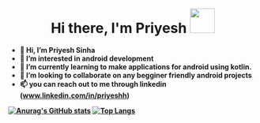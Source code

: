 <p>
  <h1 align="center"><b>Hi there, I'm Priyesh <img src="https://media.giphy.com/media/Q7SKqn3G97xpmfSOvG/giphy.gif" alt="" width="50" height="50"></h1>
</p>
<!---<img src="C:\Users\priyesh sinha\Downloads\giphy.gif" alt="My Project GIF" width="100" height="100">--->
 


- 👋 Hi, I’m Priyesh Sinha
- 👀 I’m interested in android development
- 🌱 I’m currently learning to make applications for android using kotlin.
- 💞️ I’m looking to collaborate on any begginer friendly android projects
- 📫 you can reach out to me through linkedin (www.linkedin.com/in/priyeshh)

<!---
priyesh0071/priyesh0071 is a ✨ special ✨ repository because its `README.md` (this file) appears on your GitHub profile.
You can click the Preview link to take a look at your changes.
--->
[![Anurag's GitHub stats](https://github-readme-stats.vercel.app/api?username=priyesh0071&hide=stars&count_private=true&show_icons=true&theme=tokyonight)](https://github.com/anuraghazra/github-readme-stats)
[![Top Langs](https://github-readme-stats.vercel.app/api/top-langs/?username=priyesh0071&layout=compact&theme=tokyonight&langs_count=8)](https://github.com/anuraghazra/github-readme-stats)
